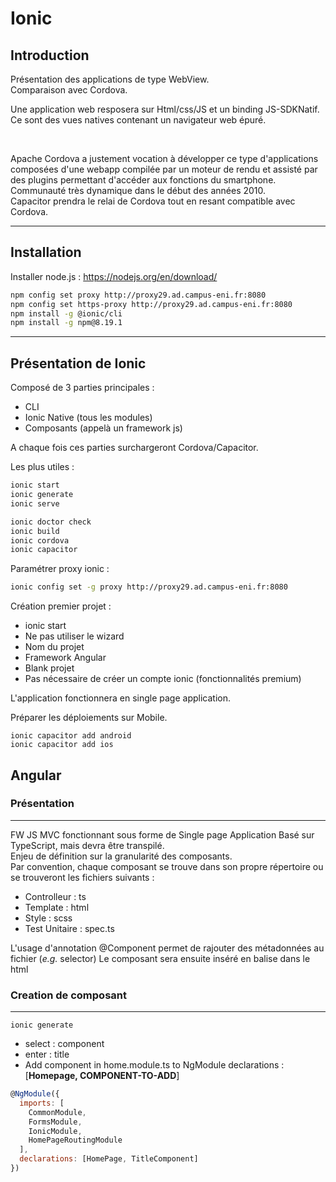 # Ionic

## Introduction
Présentation des applications de type WebView.  
Comparaison avec Cordova.  

Une application web resposera sur Html/css/JS et un binding JS-SDKNatif. Ce sont des vues natives contenant un navigateur web épuré.  

<br>

Apache Cordova a justement vocation à développer ce type d'applications composées d'une webapp compilée par un moteur de rendu et assisté par des plugins permettant d'accéder aux fonctions du smartphone. Communauté très dynamique dans le début des années 2010.  
Capacitor prendra le relai de Cordova tout en resant compatible avec Cordova.  

----
## Installation
Installer node.js : https://nodejs.org/en/download/

``` bash
npm config set proxy http://proxy29.ad.campus-eni.fr:8080
npm config set https-proxy http://proxy29.ad.campus-eni.fr:8080
npm install -g @ionic/cli
npm install -g npm@8.19.1
```
----
## Présentation de Ionic
Composé de 3 parties principales : 
- CLI
- Ionic Native (tous les modules)
- Composants (appelà un framework js)

A chaque fois ces parties surchargeront Cordova/Capacitor.

Les plus utiles : 
``` bash
ionic start
ionic generate
ionic serve
```
``` bash
ionic doctor check
ionic build
ionic cordova
ionic capacitor
```

Paramétrer proxy ionic :
``` bash
ionic config set -g proxy http://proxy29.ad.campus-eni.fr:8080
```

Création premier projet :
- ionic start
- Ne pas utiliser le wizard
- Nom du projet
- Framework Angular
- Blank projet
- Pas nécessaire de créer un compte ionic (fonctionnalités premium)

L'application fonctionnera en single page application.  

Préparer les déploiements sur Mobile.  
```
ionic capacitor add android
ionic capacitor add ios
```

## Angular
### Présentation
----
FW JS MVC fonctionnant sous forme de Single page Application
Basé sur TypeScript, mais devra être transpilé.  
Enjeu de définition sur la granularité des composants.  
Par convention, chaque composant se trouve dans son propre répertoire ou se trouveront les fichiers suivants :
- Controlleur : ts
- Template : html
- Style : scss
- Test Unitaire : spec.ts

L'usage d'annotation @Component permet de rajouter des métadonnées au fichier (*e.g.*  selector)
Le composant sera ensuite inséré en balise dans le html

### Creation de composant
----
```
ionic generate
```
- select : component
- enter : title
- Add component in home.module.ts to NgModule declarations : [**Homepage, COMPONENT-TO-ADD**]

``` javascript
@NgModule({
  imports: [
    CommonModule,
    FormsModule,
    IonicModule,
    HomePageRoutingModule
  ],
  declarations: [HomePage, TitleComponent]
})
```